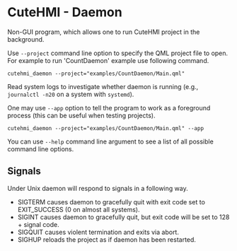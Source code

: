# CuteHMI - Daemon

Non-GUI program, which allows one to run CuteHMI project in the background.

Use `--project` command line option to specify the QML project file to open.
For example to run 'CountDaemon' example use following command.

```
cutehmi_daemon --project="examples/CountDaemon/Main.qml"
```
Read system logs to investigate whether daemon is running (e.g., `journalctl -n20` on a system with `systemd`).

One may use `--app` option to tell the program to work as a foreground process (this can be useful when testing projects).

```
cutehmi_daemon --project="examples/CountDaemon/Main.qml" --app
```

You can use `--help` command line argument to see a list of all possible command line options.


## Signals

Under Unix daemon will respond to signals in a following way.

- SIGTERM causes daemon to gracefully quit with exit code set to EXIT_SUCCESS (0 on almost all systems).
- SIGINT causes daemon to gracefully quit, but exit code will be set to 128 + signal code.
- SIGQUIT causes violent termination and exits via abort.
- SIGHUP reloads the project as if daemon has been restarted.
